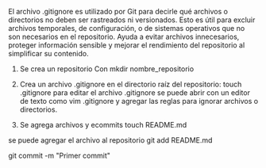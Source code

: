 El archivo .gitignore es utilizado por Git para decirle qué archivos o directorios no deben ser rastreados ni versionados. Esto es útil para excluir archivos temporales, de configuración, o de sistemas operativos que no son necesarios en el repositorio.
Ayuda a evitar archivos innecesarios, proteger información sensible y mejorar el rendimiento del repositorio al simplificar su contenido.
1.	 Se crea un repositorio
Con mkdir nombre_repositorio
2.	Crea un archivo .gitignore en el directorio raíz del repositorio:
touch .gitignore
para editar el archivo .gitignore se puede  abrir con un editor de texto como vim .gitignore y agregar las reglas para ignorar archivos o directorios.

3.	Se agrega archivos y ecommits
touch README.md

se puede agregar el archivo al repositorio
git add README.md

git commit -m "Primer commit"

